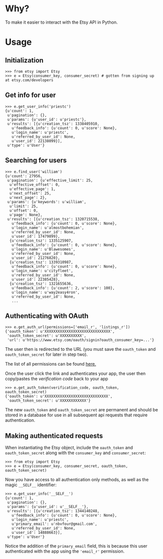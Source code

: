Why?
====

To make it easier to interact with the Etsy API in Python.

Usage
=====

Initialization
--------------
    >>> from etsy import Etsy
    >>> e = Etsy(consumer_key, consumer_secret) # gotten from signing up at etsy.com/developers

Get info for user
-----------------
    >>> e.get_user_info('priestc')
    {u'count': 1,
     u'pagination': {},
     u'params': {u'user_id': u'priestc'},
     u'results': [{u'creation_tsz': 1338405910,
       u'feedback_info': {u'count': 0, u'score': None},
       u'login_name': u'priestc',
       u'referred_by_user_id': None,
       u'user_id': 22138099}],
     u'type': u'User'}

Searching for users
-------------------
    >>> e.find_user('william')
    {u'count': 27956,
     u'pagination': {u'effective_limit': 25,
      u'effective_offset': 0,
      u'effective_page': 1,
      u'next_offset': 25,
      u'next_page': 2},
     u'params': {u'keywords': u'william',
      u'limit': 25,
      u'offset': 0,
      u'page': None},
     u'results': [{u'creation_tsz': 1320715538,
       u'feedback_info': {u'count': 0, u'score': None},
       u'login_name': u'almostbohemian',
       u'referred_by_user_id': None,
       u'user_id': 17479899},
      {u'creation_tsz': 1335125907,
       u'feedback_info': {u'count': 0, u'score': None},
       u'login_name': u'Blawesomes',
       u'referred_by_user_id': None,
       u'user_id': 21276820},
      {u'creation_tsz': 1339310987,
       u'feedback_info': {u'count': 0, u'score': None},
       u'login_name': u'cityfleet',
       u'referred_by_user_id': None,
       u'user_id': 22385428},
      {u'creation_tsz': 1321655636,
       u'feedback_info': {u'count': 2, u'score': 100},
       u'login_name': u'way2easy4ron',
       u'referred_by_user_id': None,
       ...
       
Authenticating with OAuth
-------------------------
    >>> e.get_auth_url(permissions=['email_r', 'listings_r'])
    {'oauth_token': u'XXXXXXXXXXXXXXXXXXXXXXXXXXXXXX',
     'oauth_token_secret': u'XXXXXXXXXX',
     'url': u'https://www.etsy.com/oauth/signin?oauth_consumer_key=...'}
    
The user then is redirected to the URL (you must save the `oauth_token` and `oauth_token_secret` for later in step two).

The list of all permissions can be found [here.](http://www.etsy.com/developers/documentation/getting_started/oauth#section_permission_scopes)

Once the user click the link and authenticates your app, the user then copy/pastes the *verification code* back to your app

    >>> e.get_auth_token(verification_code, oauth_token, oauth_token_secret)
    {'oauth_token': u'XXXXXXXXXXXXXXXXXXXXXXXXXXXXX',
     'oauth_token_secret': u'XXXXXXXXXXXX'}

The new `oauth_token` and `oauth_token_secret` are permanent and should be stored
in a database for use in all subsequent api requests that require authentication.

Making authenticated requests
-----------------------------

When instantiating the Etsy object, include the `oauth_token` and `oauth_token_secret` along with the `consumer_key` and `consumer_secret`:

    >>> from etsy import Etsy
    >>> e = Etsy(consumer_key, consumer_secret, oauth_token, oauth_token_secret)

Now you have access to all authentication only methods, as well as the magic `__SELF__` identifier:

    >>> e.get_user_info('__SELF__') 
    {u'count': 1,
     u'pagination': {},
     u'params': {u'user_id': u'__SELF__'},
     u'results': [{u'creation_tsz': 1344140248,
       u'feedback_info': {u'count': 0, u'score': None},
       u'login_name': u'priestc',
       u'primary_email': u'nbvfour@gmail.com',
       u'referred_by_user_id': None,
       u'user_id': 14888663}],
     u'type': u'User'}

Notice the addition of the `primary_email` field, this is because this user authenticated with the app using the `'email_r'` permission.